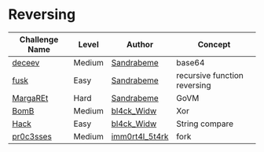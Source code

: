 # Reversing

| Challenge Name           |  Level    | Author                                        		   | Concept                             |
|--------------------------|-----------|-------------------------------------------------------|-------------------------------------| 
| [deceev](deceev.md)      | Medium    | [Sandrabeme](https://twitter.com/sandhrabino)         | base64                              |
| [fusk](fusk.md)          | Easy      | [Sandrabeme](https://twitter.com/sandhrabino)         | recursive function reversing        |
| [MargaREt](Margaret.md)  | Hard      | [Sandrabeme](https://twitter.com/sandhrabino)         | GoVM                                |
| [BomB](bomb.md)          |Medium     | [bl4ck_Widw](https://twitter.com/N4m1th4_01)          | Xor                                 |
| [Hack](hack.md)          |Easy       | [bl4ck_Widw](https://twitter.com/N4m1th4_01)          | String compare                      |
| [pr0c3sses](process.md)  |Medium     | [imm0rt4l_5t4rk](https://twitter.com/SimranKathpalia) | fork                                |